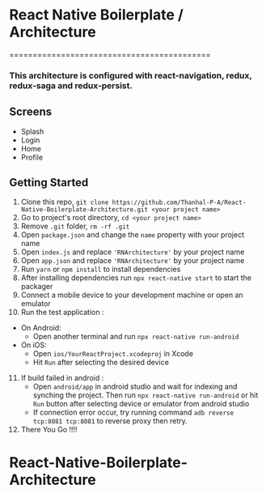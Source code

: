 # React Native Boilerplate / Architecture
===========================================

### This architecture is configured with react-navigation, redux, redux-saga and redux-persist.

## Screens

* Splash
* Login
* Home
* Profile

## Getting Started

1. Clone this repo, `git clone https://github.com/Thanhal-P-A/React-Native-Boilerplate-Architecture.git <your project name>`
2. Go to project's root directory, `cd <your project name>`
3. Remove `.git` folder,  `rm -rf .git`
4. Open `package.json` and change the `name` property with your project name
5. Open `index.js` and replace `'RNArchitecture'` by your project name
6. Open `app.json` and replace `'RNArchitecture'` by your project name 
7. Run `yarn` or `npm install` to install dependencies
8. After installing dependencies run `npx react-native start` to start the packager
9. Connect a mobile device to your development machine or open an emulator
10. Run the test application :
  * On Android:
    * Open another terminal and run `npx react-native run-android`
  * On iOS:
    * Open `ios/YourReactProject.xcodeproj` in Xcode
    * Hit `Run` after selecting the desired device
11. If build failed in android :
    * Open `android/app` in android studio and wait for indexing and synching the project. Then run `npx react-native run-android` or hit `Run` button after selecting device or emulator from android studio
    * If connection error occur, try running command `adb reverse tcp:8081 tcp:8081` to reverse proxy then retry.
12. There You Go !!!!

# React-Native-Boilerplate-Architecture

